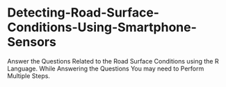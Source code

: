 # Detecting-Road-Surface-Conditions-Using-Smartphone-Sensors
Answer the Questions Related to the Road Surface Conditions using the R Language. While Answering the Questions You may need to Perform Multiple Steps. 
